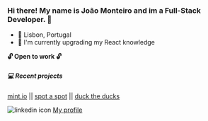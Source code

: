 ### Hi there! My name is João Monteiro and im a Full-Stack Developer. 👋

- 📍 Lisbon, Portugal
- 🌱 I'm currently upgrading my React knowledge

**🔓 Open to work 🔓**

##### 💻 Recent projects

[mint.io](https://mint-io.netlify.app/) ||
[spot a spot](https://spot-a-spot.herokuapp.com/) ||
[duck the ducks](https://duck-the-ducks.netlify.app/)




![linkedin icon](https://www.shareicon.net/data/256x256/2017/06/30/888065_logo_512x512.png) [My profile](https://www.linkedin.com/in/joamonteiro/)

<!--
**joamonteiro/joamonteiro** is a ✨ _special_ ✨ repository because its `README.md` (this file) appears on your GitHub profile.

Here are some ideas to get you started:

- 
-->
